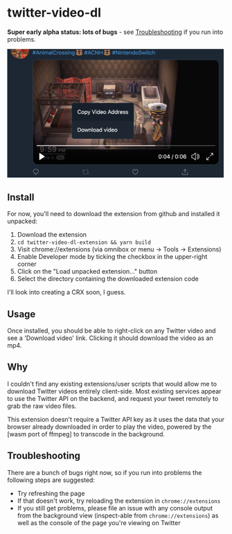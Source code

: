# twitter-video-dl

**Super early alpha status: lots of bugs** - see [Troubleshooting](#Troubleshooting) if you run into problems.

<img src="./example.png" width="500" alt="how it looks" />

## Install

For now, you'll need to download the extension from github and installed it unpacked:

1. Download the extension
1. `cd twitter-video-dl-extension && yarn build`
1. Visit chrome://extensions (via omnibox or menu -> Tools -> Extensions)
1. Enable Developer mode by ticking the checkbox in the upper-right corner
1. Click on the "Load unpacked extension..." button
1. Select the directory containing the downloaded extension code

I'll look into creating a CRX soon, I guess.

## Usage

Once installed, you should be able to right-click on any Twitter video and see a 'Download video' link. Clicking it should download the video as an mp4.

## Why

I couldn't find any existing extensions/user scripts that would allow me to download Twitter videos entirely client-side. Most existing services appear to use the Twitter API on the backend, and request your tweet remotely to grab the raw video files.

This extension doesn't require a Twitter API key as it uses the data that your browser already downloaded in order to play the video, powered by the [wasm port of ffmpeg] to transcode in the background.

## Troubleshooting

There are a bunch of bugs right now, so if you run into problems the following steps are suggested:

* Try refreshing the page
* If that doesn't work, try reloading the extension in `chrome://extensions`
* If you still get problems, please file an issue with any console output from the background view (inspect-able from `chrome://extensions`) as well as the console of the page you're viewing on Twitter
